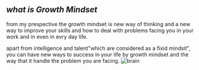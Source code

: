 ## ***what is Growth Mindset***
from my prespective the growth mindset is new way of thinking and a new way to improve your skills and how to deal with problems facing you in your work and in even in evry day life.

apart from intelligence and talent"which are considered as a fixid mindsit", you can have new ways to success in  your life by growth mindset and the way that it handle the problem you are facing.
![brain](https://image.freepik.com/free-vector/big-head-human-think-growth-mindset-different-fixed-mindset_101179-1040.jpg)